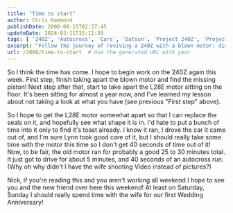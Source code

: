 ```yaml
---
title: "Time to start"
author: Chris Hammond
publishDate: 2008-08-15T02:27:45
updateDate: 2024-03-11T15:11:39
tags: [ '240Z', 'Autocross', 'Cars', 'Datsun', 'Project 240Z', 'Project240z', 'Project240Zcom', 'Video', 'Videos' ]
excerpt: "Follow the journey of reviving a 240Z with a blown motor: disassembling, searching for missing parts, and preparing a dormant L28E engine for inspection and maintenance."
url: /2008/time-to-start  # Use the generated URL with year
---
```

<p>So I think the time has come. I hope to begin work on the 240Z again this week. First step, finish taking apart the blown motor and find the missing piston! Next step after that, start to take apart the L28E motor sitting on the floor. It's been sitting for almost a year now, and I've learned my lesson about not taking a look at what you have (see previous &quot;First step&quot; above).</p> <p>So I hope to get the L28E motor somewhat apart so that I can replace the seals on it, and hopefully see what shape it is in. I'd hate to put a bunch of time into it only to find it's toast already. I know it ran, I drove the car it came out of, and I'm sure Lynn took good care of it, but I should really take some time with the motor this time so I don't get 40 seconds of time out of it! Now, to be fair, the old motor ran for probably a good 25 to 30 minutes total. It just got to drive for about 5 minutes, and 40 seconds of an autocross run. (Why oh why didn't I have the wife shooting Video instead of pictures?)</p> <p>Nick, if you're reading this and you aren't working all weekend I hope to see you and the new friend over here this weekend! At least on Saturday, Sunday I should really spend time with the wife for our first Wedding Anniversary!</p>



